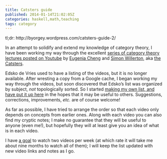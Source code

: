 ```yaml
---
title: Catsters guide
published: 2014-01-14T21:02:05Z
categories: haskell,math,teaching
tags: category
---
```


<p>tl;dr: http://byorgey.wordpress.com/catsters-guide-2/</p>
<p>In an attempt to solidify and extend my knowledge of category theory, I have been working my way through the excellent <a href="http://www.youtube.com/user/TheCatsters">series of category theory lectures posted on Youtube</a> by <a href="http://www.cheng.staff.shef.ac.uk/">Eugenia Cheng</a> and <a href="http://www.simonwillerton.staff.shef.ac.uk/">Simon Willerton</a>, aka <a href="http://ncatlab.org/nlab/show/The+Catsters">the Catsters</a>.</p>
<p>Edsko de Vries used to have a listing of the videos, but it is no longer available. After wresting a copy from a Google cache, I began working my way through the videos, but soon discovered that Edsko’s list was organized by subject, <em>not</em> topologically sorted. So I started <a href="http://byorgey.wordpress.com/catsters-guide-2/">making my own list, and have put it up here</a> in the hopes that it may be useful to others. Suggestions, corrections, improvements, <em>etc.</em> are of course welcome!</p>
<p>As far as possible, I have tried to arrange the order so that each video only depends on concepts from earlier ones. Along with each video you can also find my cryptic notes; I make no guarantee that they will be useful to anyone (even me!), but hopefully they will at least give you an idea of what is in each video.</p>
<p>I have <a href="https://www.beeminder.com/byorgey/goals/catsters">a goal</a> to watch two videos per week (at which rate it will take me about nine months to watch all of them); I will keep the list updated with new video links and notes as I go.</p>
<div class="references">

</div>

